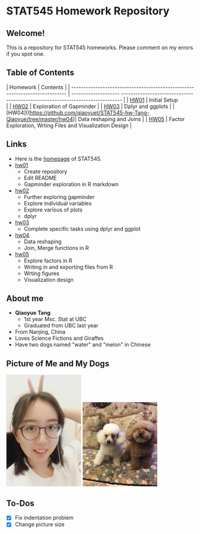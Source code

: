 # STAT545 Homework Repository

## Welcome!

This is a repository for STAT545 homeworks. Please comment on my errors if you spot one.

## Table of Contents

| Homework                                                                     | Contents                                                      |
| ---------------------------------------------------------------------------- | -------------------- ------------------------------------------------------------------------------ |
| [HW01](https://github.com/qiaoyuet/STAT545-hw-Tang-Qiaoyue/tree/master/hw01) | Initial Setup        
                                       |
| [HW02](https://github.com/qiaoyuet/STAT545-hw-Tang-Qiaoyue/tree/master/hw02) | Exploration of Gapminder                              |
| [HW03](https://github.com/qiaoyuet/STAT545-hw-Tang-Qiaoyue/tree/master/hw03) | Dplyr and ggplots                                             |
| [HW04]((https://github.com/qiaoyuet/STAT545-hw-Tang-Qiaoyue/tree/master/hw04)| Data reshaping and Joins                                  |
| [HW05](https://github.com/qiaoyuet/STAT545-hw-Tang-Qiaoyue/tree/master/hw05) | Factor Exploration, Wrting Files and Visualization Design  |

## Links

- Here is the [homepage](http://stat545.com) of STAT545.
- [hw01](https://github.com/qiaoyuet/STAT545-hw-Tang-Qiaoyue/tree/master/hw01)
    + Create repository
    + Edit README
    + Gapminder exploration in R markdown
- [hw02](https://github.com/qiaoyuet/STAT545-hw-Tang-Qiaoyue/tree/master/hw02)
    + Further exploring gapminder
    + Explore individual variables
    + Explore various of plots
    + dplyr
- [hw03](https://github.com/qiaoyuet/STAT545-hw-Tang-Qiaoyue/tree/master/hw03)
    + Complete specific tasks using dplyr and ggplot
- [hw04](https://github.com/qiaoyuet/STAT545-hw-Tang-Qiaoyue/tree/master/hw04)
    + Data reshaping
    + Join, Merge functions in R
- [hw05](https://github.com/qiaoyuet/STAT545-hw-Tang-Qiaoyue/tree/master/hw05)
    + Explore factors in R
    + Writing in and exporting files from R
    + Wrting figures
    + Visualization design

## About me

- **Qiaoyue Tang**
    - 1st year Msc. Stat at UBC
    - Graduated from UBC last year
- From Nanjing, China
- Loves Science Fictions and Giraffes
- Have two dogs named "water" and "melon" in Chinese

## Picture of Me and My Dogs

<img src="me.png" width="200">
<img src="watermelon.png" width="200">


## To-Dos

- [x] Fix indentation problem
- [x] Change picture size